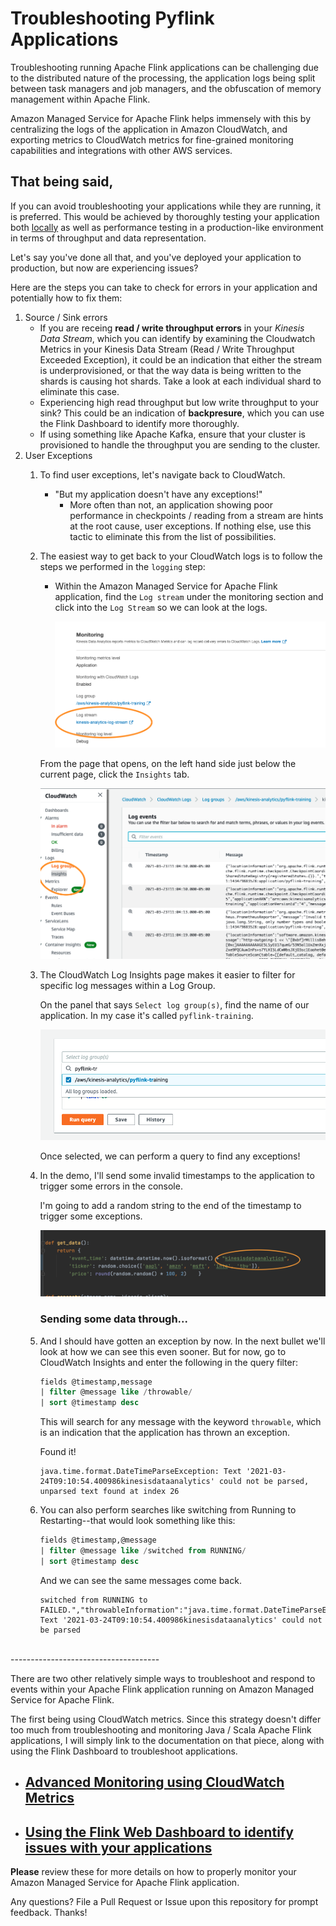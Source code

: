 # Troubleshooting Pyflink Applications


Troubleshooting running Apache Flink applications can be challenging due to the distributed nature of the processing, the application logs being split between task managers and job managers, and the obfuscation of memory management within Apache Flink.

Amazon Managed Service for Apache Flink helps immensely with this by centralizing the logs of the application in Amazon CloudWatch, and exporting metrics to CloudWatch metrics for fine-grained monitoring capabilities and integrations with other AWS services. 

## That being said,
If you can avoid troubleshooting your applications while they are running, it is preferred. This would be achieved by thoroughly testing your application both [locally](https://ci.apache.org/projects/flink/flink-docs-stable/dev/stream/testing.html) as well as performance testing in a production-like environment in terms of throughput and data representation.

Let's say you've done all that, and you've deployed your application to production, but now are experiencing issues?


Here are the steps you can take to check for errors in your application and potentially how to fix them:

1. Source / Sink errors
   - If you are receing **read / write throughput errors** in your *Kinesis Data Stream*, which you can identify by examining the Cloudwatch Metrics in your Kinesis Data Stream (Read / Write Throughput Exceeded Exception), it could be an indication that either the stream is underprovisioned, or that the way data is being written to the shards is causing hot shards. Take a look at each individual shard to eliminate this case.
   - Experiencing high read throughput but low write throughput to your sink? This could be an indication of **backpresure**, which you can use the Flink Dashboard to identify more thoroughly.
   - If using something like Apache Kafka, ensure that your cluster is provisioned to handle the throughput you are sending to the cluster.
2. User Exceptions
   1. To find user exceptions, let's navigate back to CloudWatch.
      - "But my application doesn't have any exceptions!"
        - More often than not, an application showing poor performance in checkpoints / reading from a stream are hints at the root cause, user exceptions. If nothing else, use this tactic to eliminate this from the list of possibilities.
    2. The easiest way to get back to your CloudWatch logs is to follow the steps we performed in the `logging` step:
       -  Within the Amazon Managed Service for Apache Flink application, find the `Log stream` under the monitoring section and click into the `Log Stream` so we can look at the logs.

            ![](../logging/img/2021-03-23-14-53-35.png)

        From the page that opens, on the left hand side just below the current page, click the `Insights` tab.

        ![](img/2021-03-24-09-02-06.png)

    3. The CloudWatch Log Insights page makes it easier to filter for specific log messages within a Log Group.

        On the panel that says `Select log group(s)`, find the name of our application. In my case it's called `pyflink-training`.

        ![](img/2021-03-24-09-04-03.png)

        Once selected, we can perform a query to find any exceptions!

    4. In the demo, I'll send some invalid timestamps to the application to trigger some errors in the console.

        I'm going to add a random string to the end of the timestamp to trigger some exceptions.

        ![](img/2021-03-24-09-06-49.png)

        ### Sending some data through...

    5. And I should have gotten an exception by now. In the next bullet we'll look at how we can see this even sooner. But for now, go to CloudWatch Insights and enter the following in the query filter:

        ```SQL
        fields @timestamp,message
        | filter @message like /throwable/
        | sort @timestamp desc
        ```

        This will search for any message with the keyword `throwable`, which is an indication that the application has thrown an exception. 

        Found it!

        ```text
        java.time.format.DateTimeParseException: Text '2021-03-24T09:10:54.400986kinesisdataanalytics' could not be parsed, unparsed text found at index 26
        ```

    6. You can also perform searches like switching from Running to Restarting--that would look something like this:

        ```SQL
        fields @timestamp,@message
        | filter @message like /switched from RUNNING/
        | sort @timestamp desc
        ```
    
        And we can see the same messages come back.

        ```text
        switched from RUNNING to FAILED.","throwableInformation":"java.time.format.DateTimeParseException: Text '2021-03-24T09:10:54.400986kinesisdataanalytics' could not be parsed
        ```

<br>
-------------------------------------
<br>


There are two other relatively simple ways to troubleshoot and respond to events within your Apache Flink application running on Amazon Managed Service for Apache Flink.

The first being using CloudWatch metrics. Since this strategy doesn't differ too much from troubleshooting and monitoring Java / Scala Apache Flink applications, I will simply link to the documentation on that piece, along with using the Flink Dashboard to troubleshoot applications.


- ## [Advanced Monitoring using CloudWatch Metrics](https://streaming-analytics.workshop.aws/flink-on-kda/advanced-scale-and-monitor/monitoring/metrics-deep-dive.html)
- ## [Using the Flink Web Dashboard to identify issues with your applications](https://streaming-analytics.workshop.aws/flink-on-kda/advanced-scale-and-monitor/flink-dashboard.html)

**Please** review these for more details on how to properly monitor your Amazon Managed Service for Apache Flink application.

Any questions? File a Pull Request or Issue upon this repository for prompt feedback. Thanks!